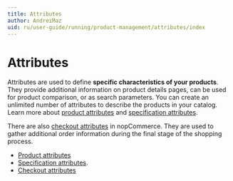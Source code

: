 ```yaml
---
title: Attributes
author: AndreiMaz
uid: ru/user-guide/running/product-management/attributes/index
---
```

# Attributes

Attributes are used to define **specific characteristics of your products**. They provide additional information on product details pages, can be used for product comparison, or as search parameters. You can create an unlimited number of attributes to describe the products in your catalog. Learn more about [product attributes](xref:ru/user-guide/running/product-management/attributes/product-attributes) and [specification attributes](xref:ru/user-guide/running/product-management/attributes/specification-attributes).

There are also [checkout attributes](xref:ru/user-guide/running/product-management/attributes/checkout-attributes) in nopCommerce. They are used to gather additional order information during the final stage of the shopping process.

- [Product attributes](xref:ru/user-guide/running/product-management/attributes/product-attributes)
- [Specification attributes](xref:ru/user-guide/running/product-management/attributes/specification-attributes).
- [Checkout attributes](xref:ru/user-guide/running/product-management/attributes/checkout-attributes)
